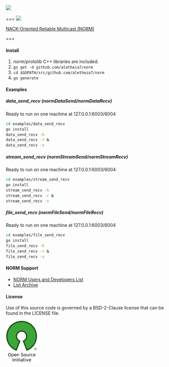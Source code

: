 [![](https://img.shields.io/badge/godoc-reference-blue.svg)](https://godoc.org/github.com/aletheia7/norm) 

===
[![](https://www.nrl.navy.mil/itd/ncs/sites/www.nrl.navy.mil.itd.ncs/files/field/image/NormLogo.gif)](https://www.nrl.navy.mil/itd/ncs/products/norm)

[NACK-Oriented Reliable Multicast (NORM)](https://www.nrl.navy.mil/itd/ncs/products/norm)

===

#### Install

1. norm/protolib C++ libraries are included. 
1. `go get -d github.com/aletheia7/norm`
1. `cd $GOPATH/src/github.com/aletheia7/norm` 
1. `go generate`

#### Examples

##### data_send_recv (normDataSend/normDataRecv) #####
  Ready to run on one machine at 127.0.0.1:6003/6004
```sh
cd examples/data_send_recv 
go install
data_send_recv -h
data_send_recv -r &
data_send_recv -s
```
##### stream_send_recv (normStreamSend/normStreamRecv) #####
  Ready to run on one machine at 127.0.0.1:6003/6004
```sh
cd examples/stream_send_recv 
go install
stream_send_recv -h
stream_send_recv -r &
stream_send_recv -s
```
##### file_send_recv (normFileSend/normFileRecv) #####
  Ready to run on one machine at 127.0.0.1:6003/6004
```sh
cd examples/file_send_recv 
go install
file_send_recv -h
file_send_recv -r &
file_send_recv -s
```
#### NORM Support

  - [NORM Users and Developers List](https://pf.itd.nrl.navy.mil/mailman/listinfo/norm-dev)
  - [List Archive](https://pf.itd.nrl.navy.mil/pipermail/norm-dev/)

#### License 

Use of this source code is governed by a BSD-2-Clause license that can be found
in the LICENSE file.

<a href="https://opensource.org/"><img src="img/osi_logo_100X133_90ppi_0.png"></img></a>
